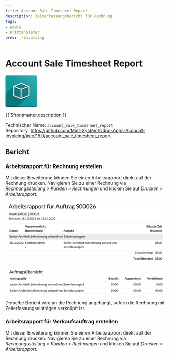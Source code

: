 ```yaml
---
title: Account Sale Timesheet Report
description: Zeiterfassungsbericht für Rechnung.
tags:
- HowTo
- Drittanbieter
prev: ./invoicing
---
```

# Account Sale Timesheet Report

![icon_oms_box](attachments/icon_oms_box.png)

{{ $frontmatter.description }}

Technischer Name: `account_sale_timesheet_report`\
Repository: <https://github.com/Mint-System/Odoo-Apps-Account-Invoicing/tree/15.0/account_sale_timesheet_report>

## Bericht

### Arbeitsrapport für Rechnung erstellen

Mit dieser Erweiterung können Sie einen Arbeitsrapport direkt auf der Rechnung drucken. Navigieren Sie zu einer Rechnung via *Rechnungsstellung > Kunden > Rechnungen* und klicken Sie auf *Drucken > Arbeitsrapport*.

![](attachments/Account%20Sale%20Timesheet%20Report%20Example.png)

![](attachments/Account%20Sale%20Timesheet%20Report%20Example%20Summary.png)

Derselbe Bericht wird an die Rechnung angehängt, sofern die Rechnung mit Zeiterfassungseinträgen verknüpft ist.

### Arbeitsrapport für Verkaufsauftrag erstellen

Mit dieser Erweiterung können Sie einen Arbeitsrapport direkt auf der Rechnung drucken. Navigieren Sie zu einer Rechnung via *Rechnungsstellung > Kunden > Rechnungen* und klicken Sie auf *Drucken > Arbeitsrapport*.